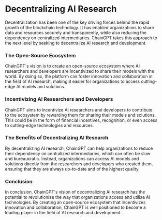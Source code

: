 # Decentralizing AI Research

Decentralization has been one of the key driving forces behind the rapid growth of the blockchain technology. It has enabled organizations to share data and resources securely and transparently, while also reducing the dependency on centralized intermediaries. ChainGPT takes this approach to the next level by seeking to decentralize AI research and development.



### The Open-Source Ecosystem

ChainGPT's vision is to create an open-source ecosystem where AI researchers and developers are incentivized to share their models with the world. By doing so, the platform can foster innovation and collaboration in the field of AI research, making it easier for organizations to access cutting-edge AI models and solutions.



### Incentivizing AI Researchers and Developers

ChainGPT aims to incentivize AI researchers and developers to contribute to the ecosystem by rewarding them for sharing their models and solutions. This could be in the form of financial incentives, recognition, or even access to cutting-edge technologies and resources.



### The Benefits of Decentralizing AI Research

By decentralizing AI research, ChainGPT can help organizations to reduce their dependency on centralized intermediaries, which can often be slow and bureaucratic. Instead, organizations can access AI models and solutions directly from the researchers and developers who created them, ensuring that they are always up-to-date and of the highest quality.



### Conclusion

In conclusion, ChainGPT's vision of decentralizing AI research has the potential to revolutionize the way that organizations access and utilize AI technologies. By creating an open-source ecosystem that incentivizes innovation and collaboration, ChainGPT is well positioned to become a leading player in the field of AI research and development.
